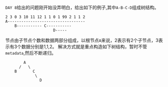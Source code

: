 `DAY 8`给出的问题刚开始没弄明白，给出如下的例子,其中`A-B-C-D`组成树结构。
```
2 3 0 3 10 11 12 1 1 0 1 99 2 1 1 2
A----------------------------------
    B----------- C-----------
                     D-----
```


节点由子节点个数和数据两部分组成，以根节点`A`来说，2表示有2个子节点，3表示有3个数据分别是1,1,2。
解决方式就是重点构造如下树结构，暂时不管`metadata`,然后不断递归。
```
        A
      /   \
    B       C
             \
               D
```

